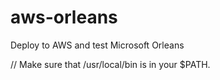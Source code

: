 # aws-orleans
Deploy to AWS and test Microsoft Orleans

//
Make sure that /usr/local/bin is in your $PATH.